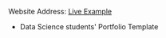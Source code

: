 Website Address: [Live Example](https://tech-i-s.github.io/data-science-portfolio/)

- Data Science students' Portfolio Template
